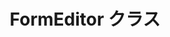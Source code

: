 ---
title: FormEditor クラス
type: docs
weight: 100
url: ja/net/formeditor-class/
description: このセクションでは、FormEditor クラスを使用して Aspose.PDF Facades を操作する方法を説明します。
lastmod: "2021-06-05"
draft: false
sitemap:
    changefreq: "weekly"
    priority: 0.7
---